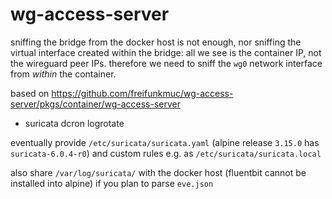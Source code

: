 # wg-access-server

sniffing the bridge from the docker host is not enough, nor sniffing the virtual interface created within the bridge:
all we see is the container IP, not the wireguard peer IPs.
therefore we need to sniff the `wg0` network interface from _within_ the container.

based on https://github.com/freifunkmuc/wg-access-server/pkgs/container/wg-access-server
+ suricata dcron logrotate

eventually provide `/etc/suricata/suricata.yaml` (alpine release `3.15.0` has `suricata-6.0.4-r0`)
and custom rules e.g. as `/etc/suricata/suricata.local`

also share `/var/log/suricata/` with the docker host (fluentbit cannot be installed into alpine)
if you plan to parse `eve.json`

